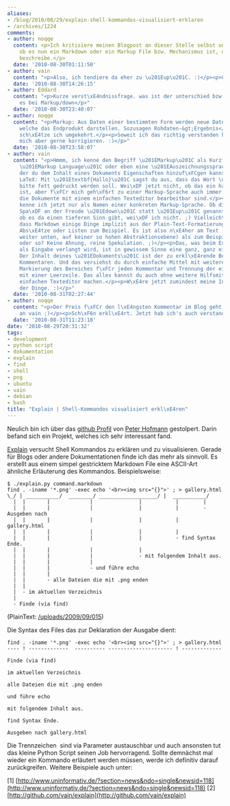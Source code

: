 ```yaml
---
aliases:
- /blog/2010/08/29/explain-shell-kommandos-visualisiert-erklaren
- /archives/1224
comments:
- author: noqqe
  content: <p>Ich kritisiere meinen Blogpost an dieser Stelle selbst und frage mich,
    ob es nun ein Markdown oder ein Markup File bzw. Mechanismus ist, den ich oben
    beschreibe.</p>
  date: '2010-08-30T01:11:50'
- author: vain
  content: "<p>Also, ich tendiere da eher zu \u201Eup\u201C. :)</p><p>Cheers!</p>"
  date: '2010-08-30T14:26:15'
- author: Eddard
  content: "<p>Kurze verst\xE4ndnissfrage. was ist der unterschied bzw. worum geht
    es bei Markup/down</p>"
  date: '2010-08-30T23:40:07'
- author: noqqe
  content: "<p>Markup: Aus Daten einer bestimmten Form werden neue Daten generiert,
    welche das Endprodukt darstellen. Sozusagen Rohdaten-&gt;Ergebnis</p><p>Markdown:
    sch\xE4tze ich umgekehrt.</p><p>Soweit ich das richtig verstanden habe. Lasse
    mich aber gerne korrigieren. :)</p>"
  date: '2010-08-30T23:58:07'
- author: vain
  content: "<p>Hmmm, ich kenne den Begriff \u201EMarkup\u201C als Kurzform f\xFCr
    \u201EMarkup Language\u201C oder eben eine \u201EAuszeichnungssprache\u201C, mit
    der du dem Inhalt eines Dokuments Eigenschaften hinzuf\xFCgen kannst. Also Beispiel
    LaTeX: Mit \u201Etextbf{Hallo}\u201C sagst du aus, dass das Wort \u201EHallo\u201C
    bitte fett gedruckt werden soll. Wei\xDF jetzt nicht, ob das ein hartes Kriterium
    ist, aber f\xFCr mich geh\xF6rt zu einer Markup-Sprache auch immer dazu, dass
    die Dokumente mit einem einfachen Texteditor bearbeitbar sind.</p><p>\u201EMarkdown\u201C
    kenne ich jetzt nur als Namen einer konkreten Markup-Sprache. Ob die das nun aus
    Spa\xDF an der Freude \u201Edown\u201C statt \u201Eup\u201C genannt haben oder
    ob es da einen tieferen Sinn gibt, wei\xDF ich nicht. ;) Vielleicht liegt es daran,
    dass Markdown einige Dinge implizit aus der Plain-Text-Formatierung \xFCbernimmt,
    Abs\xE4tze oder Listen zum Beispiel. Es ist also n\xE4her am Text (\u201Edown\u201C,
    weiter unten, auf keiner so hohen Abstraktionsebene) als zum Beispiel HTML \u2013
    oder so? Keine Ahnung, reine Spekulation. ;)</p><p>Das, was beim Explain-Skript
    als Eingabe verlangt wird, ist in gewissem Sinne eine ganz, ganz einfache Markup-Sprache.
    Der Inhalt deines \u201EDokuments\u201C ist der zu erkl\xE4rende Befehl samt den
    Kommentaren. Und das versiehst du durch einfache Mittel mit weiteren Informationen:
    Markierung des Bereiches f\xFCr jeden Kommentar und Trennung der einzelnen Kommentare
    mit einer Leerzeile. Das alles kannst du auch ohne weitere Hilfsmittel in einem
    einfachen Texteditor machen.</p><p>W\xE4re jetzt zumindest meine Interpretation
    der Dinge. :)</p>"
  date: '2010-08-31T02:27:44'
- author: noqqe
  content: "<p>Der Preis f\xFCr den l\xE4ngsten Kommentar im Blog geht \xFCbrigens
    an vain ;)</p><p>Sch\xF6n erkl\xE4rt. Jetzt hab ich's auch verstanden :)</p>"
  date: '2010-08-31T11:23:18'
date: '2010-08-29T20:31:32'
tags:
- development
- python script
- dokumentation
- explain
- find
- shell
- png
- ubuntu
- vain
- debian
- bash
title: "Explain | Shell-Kommandos visualisiert erkl\xE4ren"
---
```


Neulich bin ich über das [github Profil](http://github.com/vain) von [Peter Hofmann](http://uninformativ.de)
gestolpert. Darin befand sich ein Projekt,
welches ich sehr interessant fand.

[Explain](http://github.com/vain/explain) versucht Shell Kommandos zu
erklären und zu visualisieren. Gerade für Blogs oder andere Dokumentationen
finde ich das mehr als sinnvoll. Es erstellt aus einem simpel gestricktem
Markdown File eine ASCII-Art ähnliche Erläuterung des Kommandos.
Beispielsweise:


    $ ./explain.py command.markdown
    find . -iname '*.png' -exec echo '<br><img src="{}">' ; > gallery.html
    \_/ | ___________/  ________/ ___________________/ |  ___________/
      |  |       |             |               |           |        |
      |  |       |             |               |           |        - Ausgeben nach
      |  |       |             |               |           |           gallery.html
      |  |       |             |               |           |
      |  |       |             |               |           - find Syntax Ende.
      |  |       |             |               |
      |  |       |             |               - mit folgendem Inhalt aus.
      |  |       |             |
      |  |       |             - und führe echo
      |  |       |
      |  |       - alle Dateien die mit .png enden
      |  |
      |  - im aktuellen Verzeichnis
      |
      - Finde (via find)


(PlainText: [/uploads/2009/09/015](/uploads/2009/09/015))

Die Syntax des Files das zur Deklaration der Ausgabe dient:


    find . -iname '*.png' -exec echo '<br><img src="{}">' ; > gallery.html
    ---- ! -------------  ---------- --------------------- ! -------------

    Finde (via find)

    im aktuellen Verzeichnis

    alle Dateien die mit .png enden

    und führe echo

    mit folgendem Inhalt aus.

    find Syntax Ende.

    Ausgeben nach gallery.html

Die Trennzeichen  sind via Parameter austauschbar und auch ansonsten tut
das kleine Python Script seinen Job hervorragend. Sollte demnächst mal
wieder ein Kommando erläutert werden müssen, werde ich definitiv darauf
zurückgreifen. Weitere Beispiele auch unter:

[1] [http://www.uninformativ.de/?section=news&ndo=single&newsid=118](http://www.uninformativ.de/?section=news&ndo=single&newsid=118)
[2] [http://github.com/vain/explain](http://github.com/vain/explain)
